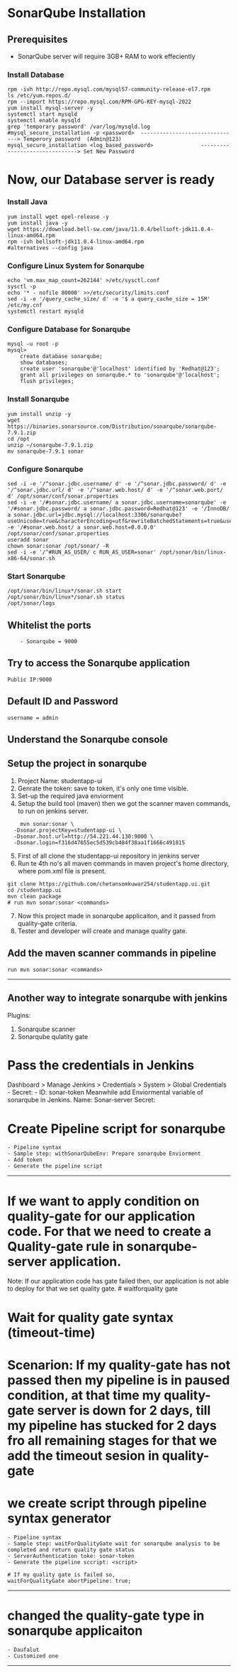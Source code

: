 # SonarQube Installation

## Prerequisites
- SonarQube server will require 3GB+ RAM to work effeciently

### Install Database
```shell
rpm -ivh http://repo.mysql.com/mysql57-community-release-el7.rpm
ls /etc/yum.repos.d/
rpm --import https://repo.mysql.com/RPM-GPG-KEY-mysql-2022
yum install mysql-server -y
systemctl start mysqld
systemctl enable mysqld
grep 'temporary password' /var/log/mysqld.log
#mysql_secure_installation -p <password>  -------------------------------> Temperory password  (Admin@123)
mysql_secure_installation <log_based_password>               -------------------------------> Set New Password
```
# Now, our Database server is ready #

### Install Java
```shell
yum install wget epel-release -y
yum install java -y
wget https://download.bell-sw.com/java/11.0.4/bellsoft-jdk11.0.4-linux-amd64.rpm
rpm -ivh bellsoft-jdk11.0.4-linux-amd64.rpm
#alternatives --config java
```

### Configure Linux System for Sonarqube
```shell
echo 'vm.max_map_count=262144' >/etc/sysctl.conf
sysctl -p
echo '* - nofile 80000' >>/etc/security/limits.conf
sed -i -e '/query_cache_size/ d' -e '$ a query_cache_size = 15M' /etc/my.cnf
systemctl restart mysqld
```
### Configure Database for Sonarqube
```shell
mysql -u root -p
mysql>
    create database sonarqube;
    show databases;
    create user 'sonarqube'@'localhost' identified by 'Redhat@123';
    grant all privileges on sonarqube.* to 'sonarqube'@'localhost';
    flush privileges;
```
### Install Sonarqube
```shell
yum install unzip -y
wget https://binaries.sonarsource.com/Distribution/sonarqube/sonarqube-7.9.1.zip
cd /opt
unzip ~/sonarqube-7.9.1.zip
mv sonarqube-7.9.1 sonar
```
### Configure Sonarqube
```shell
sed -i -e '/^sonar.jdbc.username/ d' -e '/^sonar.jdbc.password/ d' -e '/^sonar.jdbc.url/ d' -e '/^sonar.web.host/ d' -e '/^sonar.web.port/ d' /opt/sonar/conf/sonar.properties
sed -i -e '/#sonar.jdbc.username/ a sonar.jdbc.username=sonarqube' -e '/#sonar.jdbc.password/ a sonar.jdbc.password=Redhat@123' -e '/InnoDB/ a sonar.jdbc.url=jdbc.mysql://localhost:3306/sonarqube?useUnicode=true&characterEncoding=utf&rewriteBatchedStatements=true&useConfigs=maxPerformance' -e '/#sonar.web.host/ a sonar.web.host=0.0.0.0' /opt/sonar/conf/sonar.properties
useradd sonar
chown sonar:sonar /opt/sonar/ -R
sed -i -e '/^#RUN_AS_USER/ c RUN_AS_USER=sonar' /opt/sonar/bin/linux-x86-64/sonar.sh
```
### Start Sonarqube
```shell
/opt/sonar/bin/linux*/sonar.sh start
/opt/sonar/bin/linux*/sonar.sh status
/opt/sonar/logs
```

## Whitelist the ports
```shell
    - Sonarqube = 9000
```

## Try to access the Sonarqube application
```shell
Public IP:9000
```

## Default ID and Password
```shell
username = admin
```
## Understand the Sonarqube console

## Setup the project in sonarqube
1. Project Name: studentapp-ui
2. Genrate the token: save to token, it's only one time visible.
3. Set-up the required java enviorment
4. Setup the build tool (maven)
    then we got the scanner maven commands, to run on jenkins server.
```shell
    mvn sonar:sonar \
  -Dsonar.projectKey=studentapp-ui \
  -Dsonar.host.url=http://54.221.44.130:9000 \
  -Dsonar.login=f316d47655ec5d539cb484f38aa1f1666c491815
```
5. First of all clone the studentapp-ui repository in jenkins server
6. Run te 4th no's all maven commands in maven project's home directory, where pom.xml file is present.
```shell
git clone https://github.com/chetansomkuwar254/studentapp.ui.git
cd /studentapp.ui
mvn clean package
# run mvn sonar:sonar <commands>
```
7. Now this project made in sonarqube applicaiton, and it passed from quality-gate criteria.
8. Tester and developer will create and manage quality gate.

## Add the maven scanner commands in pipeline
```shell
run mvn sonar:sonar <commands>
```
----------------------------------------------------------------------------------------------------
## Another way to integrate sonarqube with jenkins
Plugins:
1. Sonarqube scanner
2. Sonarqube qulatity gate

# Pass the credentials in Jenkins
Dashboard > Manage Jenkins > Credentials > System > Global Credentials
    - Secret: <token>
    - ID: sonar-token
Meanwhile add Enviormental variable of sonarqube in Jenkins.
    Name: Sonar-server
    Secret: <token>

# Create Pipeline script for sonarqube
    - Pipeline syntax
    - Sample step: withSonarQubeEnv: Prepare sonarqube Enviorment
    - Add token
    - Generate the pipeline script
----------------------------------------------------------------------------------------------------
# If we want to apply condition on quality-gate for our application code. For that we need to create a Quality-gate rule in sonarqube-server application.
Note: If our application code has gate failed then, our application is not able to deploy for that we set quality gate.
    # waitforquality gate

# Wait for quality gate syntax (timeout-time)
# Scenarion: If my quality-gate has not passed then my pipeline is in paused condition, at that time my quality-gate server is down for 2 days, till my pipeline has stucked for 2 days fro all remaining stages for that we add the timeout sesion in quality-gate


# we create script through pipeline syntax generator
    - Pipeline syntax
    - Sample step: waitForQualityGate wait for sonarqube analysis to be completed and return quality gate status
    - ServerAuthentication toke: sonar-token
    - Generate the pipeline sccript: <script> 
```shell
# If my quality gate is failed so,
waitForQualityGate abortPipeline: true;
```
----------------------------------------------------------------------------------------------------

# changed the quality-gate type in sonarqube applicaiton
    - Daufalut
    - Customized one

----------------------------------------------------------------------------------------------------


